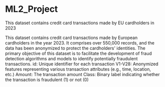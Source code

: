 # ML2_Project
This dataset contains credit card transactions made by EU cardholders in 2023

This dataset contains credit card transactions made by European cardholders in the year 2023. It comprises over 550,000 records, and the data has been anonymized to protect the cardholders' identities. The primary objective of this dataset is to facilitate the development of fraud detection algorithms and models to identify potentially fraudulent transactions.
id: Unique identifier for each transaction
V1-V28: Anonymized features representing various transaction attributes (e.g., time, location, etc.)
Amount: The transaction amount
Class: Binary label indicating whether the transaction is fraudulent (1) or not (0)
